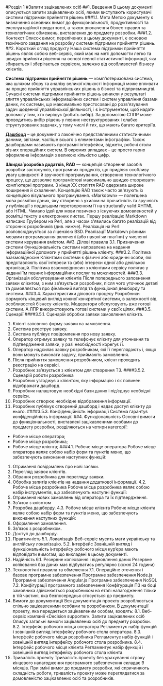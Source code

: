 #Розділ 1
#Запити зацікавлених осіб
##1.	Введення
В цьому документі описуються запити зацікавлених осіб, якими виступають користувачі системи підтримки прийняття рішень
###1.1.	Мета
Метою документу є визначення основних вимог до функціональності, продуктивності та експлуатаційної придатності, а також визначення бізнес-правил та технологічних обмежень, виставлених до предмету розробки.
###1.2.	Контекст
Список вимог, перелічених в цьому документі, є основою технічного завдання на розробку системи підтримки прийняття рішень.
##2.	Короткий огляд продукту
Наша система підтримки прийняття рішень являє собою веб-сервіс, який має на меті допомогти легко та швидко прийняти рішення на основі певної статистичної інформації, яка збирається і зберігається сервісом, залежно від особливостей бізнесу клієнтів.

**Система підтримки прийняття рішень** — комп'ютеризована система, яка шляхом збору та аналізу великої кількості інформації може впливати на процес прийняття управлінських рішень в бізнесі та підприємництві.
Сучасні системи підтримки прийняття рішень виникли у результаті злиття управлінських інформаційних систем і систем управління базами даних, як системи, що максимально пристосовані до розв'язування задач щоденної управлінської діяльності, і є інструментом, щоб надати допомогу тим, хто вирішує (робить вибір). За допомогою СППР може проводитись вибір рішень у певних неструктурованих і слабко структурованих задачах, у тому числі й тих, що мають багато критеріїв.

**[Дашборд](http://www.uplab.ru/blog/dashbordy-strategicheskie-i-takticheskie/)** – це документ з лаконічно представленими статистичними даними, звітами, частіше всього з елементами інфографіки. Також дашбордами називають програмні інтерфейси, віджети, робочі столи різних операційних систем. В окремих випадках – це просто гарно оформлена інформація з великою кількістю цифр.

**Швидка́ розро́бка додатків, RAD** — концепція створення засобів розробки застосунків, програмних продуктів, що приділяє особливу увагу швидкості й зручності програмування, створенню технологічного процесу, що дозволяє програмістові максимально швидко створювати комп'ютерні програми. З кінця XX століття RAD одержала широке поширення й схвалення. Концепцію RAD також часто зв'язують із концепцією візуального програмування.
«Markdown» — полегшена мова розмітки даних, яку створено з ухилом на прочитність та зручність у публікації з подальшим перетворенням її на structurally valid XHTML або HTML. Чимало ідей для мови позичено з існуючих домовленостей у розмітці тексту в електронних листах. Першу реалізацію Markdown написано Грубером на Perl, але з часом з'явились багато реалізацій від сторонніх розробників (див. нижче). Реалізація на Perl розповсюджується за ліцензією BSD. Реалізації Markdown різними мовами програмування включені (або наявні як плаґіни) у численні системи керування вмістом.
##3.	Ділові правила
3.1.	Призначення системи
Функціональність системи направлена на надання інформаційної допомоги у прийнятті рішень клієнту.
###3.2.	Політика взаємовідносин
Клієнтами системи є фізичні або юридичні особи, які представляють свої інтереси та (або) інтереси одної або декількох організацій.
Політика взаємовідносин з клієнтами сервісу полягає у наданні їм певних інформаційних послуг та можливостей.
###3.3.	Організація обслуговування клієнтів
Після попереднього заповнення заявки клієнтом, з ним зв’язується розробник, після чого уточнює деталі та домовляється про фінальний вигляд та функціонал дешборду та системи.
###3.4.	Характеристики ділового процесу
Розробники формують кінцевий вигляд кожної конкретної системи, в залежності від особливостей бізнесу клієнтів. Модератори обслуговують вже готові системи. А ЛПР використовують готові системи у своїх цілях.
###3.5.	Сценарії
####3.5.1.	Сценарій обробки заявки замовлення клієнта.
  1. Клієнт заповнює форму заявки на замовлення.
  2. Система реєструє заявку.
  3. Система публікує повідомлення про нову заявку.
  4. Оператор отримує заявку та телефонує клієнту для уточнення та  підтвердження заявки, у разі необхідності корегує її.
  5. Оператор надсилає заявку розробникам, які її переглядають і, якщо вони можуть виконати задачу,  приймають замовлення.
  6. Після прийняття замовлення розробником, клієнт проходить реєстрацію на сервісі.
  6. Розробник зв’язується з клієнтом для створення ТЗ.
####3.5.2.	Сценарій роботи розробника
  1. Розробник узгоджує з клієнтом, яку інформацію і як повинен відображати дашборд.
  2. Розробник налаштовую необхідні бази даних і під’єднує необхідні сервіси.
  4. Розробник створює необхідне відображення  інформації.
  5. Розробник публікує створений дашборд і надає доступ клієнту до нього.
####3.5.3.	Конфіденційність інформації
Система гарантує конфіденційність інформації.
##4.	Функціональність
Основні вимоги до функціональності, виставлені зацікавленими особами до предмету розробки, розділяються на чотири категорії:
- Робоче місце оператора;
- Робоче місце розробника;
- Робоче місце клієнта;
###4.1.	Робоче місце оператора
Робоче місце оператора являє собою набір форм та пунктів меню, що забезпечують виконання наступних функцій:
1. Отримання повідомлень про нові заявки.
2. Перегляд заявок клієнтів.
4. Обрання розробника для перегляду заявки.
5. Обробка запитів клієнтів на надання додаткової інформації.
4.2.	Робоче місце розробника
Робоче місце розробника являє собою набір інструментів, що забезпечують наступні функції:
1. Отримання нових замовлень від оператора та їх підтвердження.
2. Зв’язок з клієнтом
3. Розробка дашборду.
4.3.	Робоче місце клієнта
Робоче місце клієнта являє собою набір форм та пунктів меню, що забезпечують виконання наступних функцій:
1. Оформлення замовлення.
2. Зв’язок з розробником.
4. Доступ до дашборду.
5.	Практичність
5.1.	Локалізація
Веб-сервіс мусить мати українську та англійську локалізацію.
5.2.	Інтерфейс
Зовнішній вигляд і функціональність інтерфейсу робочого місця кур’єра мають відповідати вимогам, що викладені в цьому документі.
6.	Надійність
6.1.	Резервне копіювання і відновлення даних	
Резервне копіювання баз даних має відбуватись регулярно (кожні 24 години)
7.	Технологічні правила та обмеження
7.1.	Операційне оточення і базове програмне забезпечення
Програмне забезпечення Node.js
Програмне забезпечення Angular.js
Програмне забезпечення NoSQL
7.2.	Конфігурації програмного забезпечення
Конфігурація ПЗ на боці замовника здійснюється розробником на етапі налагодження тільки в тій частині, яка безпосередньо стосується до предмету.
8.	Вимоги до документації
Вся документація проекту розроблюється спільно зацікавленими особами та розробником. В документації проекту, яка передається зацікавленим особам, входять:
8.1.	Веб-сервіс компанії «Decision supporter». Запити зацікавлених осіб
Описує загальні вимоги зацікавлених осіб до предмету розробки.
8.2.	Інтерфейс робочого місця оператора
Регламентує набір функцій і зовнішній вигляд інтерфейсу робочого стола оператора.
8.3.	Інтерфейс робочого місця розробника
Регламентує набір функцій і зовнішній вигляд інтерфейсу робочого стола розробника.
8.4.	Інтерфейс робочого місця клієнта
Регламентує набір функцій і зовнішній вигляд інтерфейсу робочого стола клієнта.
9.	Тривалість проекту
Тривалість проекту без урахування строку кінцевого налагодження програмного забезпечення складає 9 місяців. При зміні вимог до предмету розробки, які спричиняють складність роботи, тривалість проекту може переглядатися за домовленістю зацікавлених осіб та розробників.
